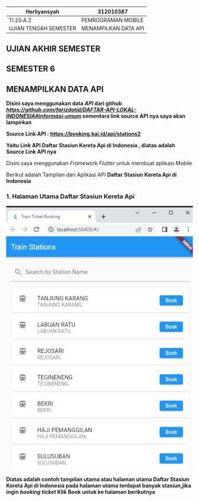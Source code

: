 | Herliyansyah          | 312010387             |
|-----------------------|-----------------------|
|  TI.20.A.2            | PEMROGRAMAN MOBILE    |
| UJIAN TENGAH SEMESTER | MENAMPILKAN DATA API  |


## UJIAN AKHIR SEMESTER

## SEMESTER 6

## MENAMPILKAN DATA API

**Disini saya menggunakan data ***API*** dari github ***https://github.com/farizdotid/DAFTAR-API-LOKAL-INDONESIA#informasi-umum*** sementara link source API nya saya akan lampirkan**

**Source Link API :** **https://booking.kai.id/api/stations2** 

**Yaitu Link API ****Daftar Stasiun Kereta Api di Indonesia**** , diatas adalah Source Link API nya**

Disini saya menggunakan *Framework Flutter* untuk membuat aplikasi *Mobile*

Berikut adalah Tampilan dari Aplikasi API  **Daftar Stasiun Kereta Api di Indonesia**

### 1. Halaman Utama Daftar Stasiun Kereta Api

![halaman_utamaDaftarStasiun](img/halaman_utamaDaftarStasiun.png)

**Diatas adalah contoh tampilan utama atau halaman utama Daftar Stasiun Kereta Api di Indonesia pada halaman utama terdapat banyak stasiun,jika ingin *booking ticket* Klik Book untuk ke halaman berikutnya**




